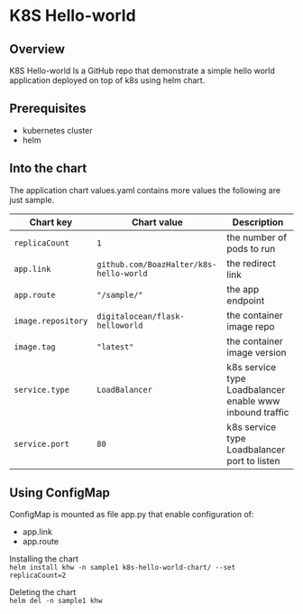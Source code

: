 # K8S Hello-world 

## Overview
K8S Hello-world Is a GitHub repo that demonstrate a simple hello world application deployed on top of k8s using helm chart.

## Prerequisites
- kubernetes cluster
- helm 

## Into the chart

The application chart values.yaml contains more values the following are just sample.


|  Chart key         |             Chart value                   |    Description                                          |
|--------------------|-------------------------------------------|---------------------------------------------------------|
|  `replicaCount`    |                 `1`                       | the number of pods to run                               |
|  `app.link`        | `github.com/BoazHalter/k8s-hello-world`   | the redirect link                                       |
|  `app.route`       | `"/sample/"`                              | the app endpoint                                        |
|  `image.repository`| `digitalocean/flask-helloworld`           | the container image repo                                |
|  `image.tag`       | `"latest"`                                | the container image version                             |
|  `service.type`    | `LoadBalancer`                            | k8s service type Loadbalancer enable www inbound traffic|
|  `service.port`    | `80`                                      | k8s service type Loadbalancer port to listen            |


## Using ConfigMap

ConfigMap is mounted as file app.py that enable configuration of:
  - app.link 
  - app.route

Installing the chart <br />
`helm install khw -n sample1 k8s-hello-world-chart/ --set replicaCount=2`

Deleting the chart <br />
`helm del -n sample1 khw`
